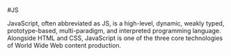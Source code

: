 #JS

JavaScript, often abbreviated as JS, is a high-level, dynamic, weakly typed, prototype-based, multi-paradigm, and interpreted programming language. Alongside HTML and CSS, JavaScript is one of the three core technologies of World Wide Web content production. 
